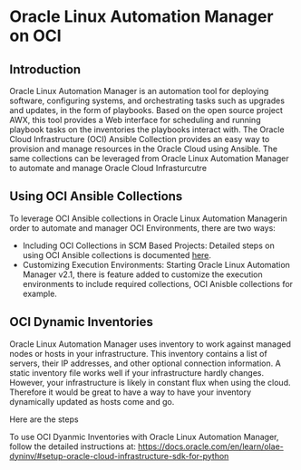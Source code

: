 # Oracle Linux Automation Manager on OCI

## Introduction
Oracle Linux Automation Manager is an automation tool for deploying software, configuring systems, and orchestrating tasks such as upgrades and updates, in the form of playbooks.
Based on the open source project AWX, this tool provides a Web interface for scheduling and running playbook tasks on the inventories the playbooks interact with. 
The Oracle Cloud Infrastructure (OCI) Ansible Collection provides an easy way to provision and manage resources in the Oracle Cloud using Ansible. The same collections can be leveraged from Oracle Linux Automation Manager to automate and manage Oracle Cloud Infrasturcutre

## Using OCI Ansible Collections

To leverage OCI Ansible collections in Oracle Linux Automation Managerin order to automate and manager OCI Environments, there are two ways:

* Including OCI Collections in SCM Based Projects: Detailed steps on using OCI Ansible collections is documented [here](https://docs.oracle.com/en/learn/olam-oci-collection/#create-a-playbook).
* Customizing Execution Environments: Starting Oracle Linux Automation Manager v2.1, there is feature added to customize the execution environments to include required collections, OCI Anisble collections for example. 

## OCI Dynamic Inventories 

Oracle Linux Automation Manager uses inventory  to work against managed nodes or hosts in your infrastructure. This inventory contains a list of servers, their IP addresses, and other optional connection information.
A static inventory file works well if your infrastructure hardly changes.
However, your infrastructure is likely in constant flux when using the cloud. Therefore it would be great to have a way to have your inventory dynamically updated as hosts come and go.

Here are the steps 

To use OCI Dyanmic Inventories with Oracle Linux Automation Manager, follow the detailed instructions at:
https://docs.oracle.com/en/learn/olae-dyninv/#setup-oracle-cloud-infrastructure-sdk-for-python
